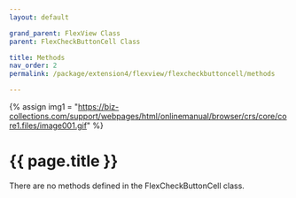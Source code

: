 ```yaml
---
layout: default

grand_parent: FlexView Class
parent: FlexCheckButtonCell Class

title: Methods
nav_order: 2
permalink: /package/extension4/flexview/flexcheckbuttoncell/methods

---
```

{% assign img1 = "https://biz-collections.com/support/webpages/html/onlinemanual/browser/crs/core/core1.files/image001.gif" %}


# {{ page.title }}

There are no methods defined in the FlexCheckButtonCell class.